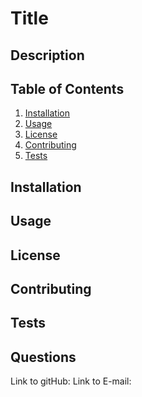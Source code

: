 # Title

## Description

## Table of Contents
1. [Installation](#installation)
2. [Usage](#usage)
3. [License](#license)
4. [Contributing](#contributing)
5. [Tests](#tests)

## Installation






## Usage




## License



## Contributing



## Tests

## Questions
Link to gitHub: 
Link to E-mail: 
